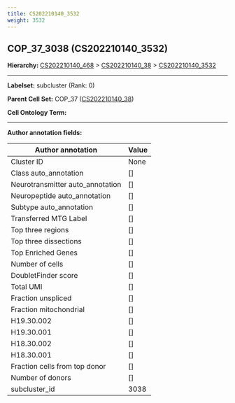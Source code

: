 ```yaml
---
title: CS202210140_3532
weight: 3532
---
```

## COP_37_3038 (CS202210140_3532)
<b>Hierarchy: </b>
[CS202210140_468](https://purl.brain-bican.org/taxonomy/CS202210140#CS202210140_468) >
[CS202210140_38](https://purl.brain-bican.org/taxonomy/CS202210140#CS202210140_38) >
[CS202210140_3532](https://purl.brain-bican.org/taxonomy/CS202210140#CS202210140_3532)

---


**Labelset:** subcluster (Rank: 0)

**Parent Cell Set:** COP_37 ([CS202210140_38](https://purl.brain-bican.org/taxonomy/CS202210140#CS202210140_38))



**Cell Ontology Term:** 

[MARKER GENES.]: #


---

[TRANSFERRED ANNOTATIONS.]: #


[AUTHOR ANNOTATION FIELDS.]: #


**Author annotation fields:**

| Author annotation | Value |
|-------------------|-------|
|Cluster ID|None|
|Class auto_annotation|[]|
|Neurotransmitter auto_annotation|[]|
|Neuropeptide auto_annotation|[]|
|Subtype auto_annotation|[]|
|Transferred MTG Label|[]|
|Top three regions|[]|
|Top three dissections|[]|
|Top Enriched Genes|[]|
|Number of cells|[]|
|DoubletFinder score|[]|
|Total UMI|[]|
|Fraction unspliced|[]|
|Fraction mitochondrial|[]|
|H19.30.002|[]|
|H19.30.001|[]|
|H18.30.002|[]|
|H18.30.001|[]|
|Fraction cells from top donor|[]|
|Number of donors|[]|
|subcluster_id|3038|
